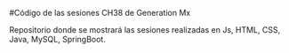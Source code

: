 #Código de las sesiones CH38 de Generation Mx

Repositorio donde se mostrará las sesiones realizadas en Js, HTML, CSS, Java, MySQL, SpringBoot.
